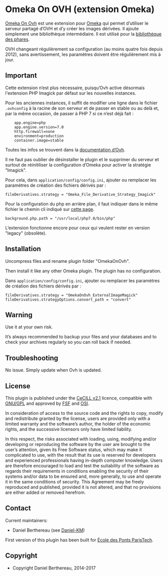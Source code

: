 Omeka On OVH (extension Omeka)
==============================


[Omeka On Ovh] est une extension pour [Omeka] qui permet d’utiliser le serveur
partagé d’OVH et d’y créer les images dérivées. Il ajoute simplement une
bibliothèque intermédiaire. Il est utilisé pour la [bibliothèque des phares].

OVH changeant régulièrement sa configuration (au moins quatre fois depuis 2012),
sans avertissement, les paramètres doivent être régulièrement mis à jour.


Important
---------

Cette extension n’est plus nécessaire, puisqu’Ovh active désormais l'extension
PHP Imagick par défaut sur les nouvelles instances.

Pour les anciennes instances, il suffit de modifier une ligne dans le fichier
`.ovhconfig` à la racine de son serveur et de passer en stable ou au delà et,
par la même occasion, de passer à PHP 7 si ce n’est déjà fait :

```
    app.engine=php
    app.engine.version=7.0
    http.firewall=none
    environment=production
    container.image=stable
```

Toutes les infos se trouvent dans la [documentation d’Ovh].

Il ne faut pas oublier de désinstaller le plugin et le supprimer du serveur et
surtout de réinitiliser la configuration d’Omeka pour activer la stratégie
"Imagick".

Pour cela, dans `application/config/config.ini`, ajouter ou remplacer les
paramètres de création des fichiers dérivés par :

```
fileDerivatives.strategy = "Omeka_File_Derivative_Strategy_Imagick"
```

Pour la configuration du php en arrière plan, il faut indiquer dans le même
fichier le chemin cli indiqué sur [cette page].

```
background.php.path = "/usr/local/php7.0/bin/php"
```

L’extension fonctionne encore pour ceux qui veulent rester en version "legacy"
(obsolète).


Installation
------------

Uncompress files and rename plugin folder "OmekaOnOvh".

Then install it like any other Omeka plugin. The plugin has no configuration.

Dans `application/config/config.ini`, ajouter ou remplacer les paramètres de
création des fichiers dérivés par :

```
fileDerivatives.strategy = "OmekaOnOvh_ExternalImageMagick"
fileDerivatives.strategyOptions.convert_path = "convert"
```


Warning
-------

Use it at your own risk.

It’s always recommended to backup your files and your databases and to check
your archives regularly so you can roll back if needed.


Troubleshooting
---------------

No issue. Simply update when Ovh is updated.


License
-------

This plugin is published under the [CeCILL v2.1] licence, compatible with
[GNU/GPL] and approved by [FSF] and [OSI].

In consideration of access to the source code and the rights to copy, modify and
redistribute granted by the license, users are provided only with a limited
warranty and the software’s author, the holder of the economic rights, and the
successive licensors only have limited liability.

In this respect, the risks associated with loading, using, modifying and/or
developing or reproducing the software by the user are brought to the user’s
attention, given its Free Software status, which may make it complicated to use,
with the result that its use is reserved for developers and experienced
professionals having in-depth computer knowledge. Users are therefore encouraged
to load and test the suitability of the software as regards their requirements
in conditions enabling the security of their systems and/or data to be ensured
and, more generally, to use and operate it in the same conditions of security.
This Agreement may be freely reproduced and published, provided it is not
altered, and that no provisions are either added or removed herefrom.


Contact
-------

Current maintainers:

* Daniel Berthereau (see [Daniel-KM])

First version of this plugin has been built for [École des Ponts ParisTech].


Copyright
---------

* Copyright Daniel Berthereau, 2014-2017


[Omeka On Ovh]: https://github.com/Daniel-KM/OmekaOnOvh
[Omeka]: https://omeka.org "Omeka.org"
[documentation d’Ovh]: https://docs.ovh.com/fr/fr/web/hosting/modifier-lenvironnement-dexecution-de-mon-hebergement-web/
[cette page]: https://gist.github.com/floptwo/8867068
[bibliothèque des phares]: http://bibliothequedesphares.fr
[CeCILL v2.1]: https://www.cecill.info/licences/Licence_CeCILL_V2.1-en.html
[GNU/GPL]: https://www.gnu.org/licenses/gpl-3.0.html
[FSF]: https://www.fsf.org
[OSI]: http://opensource.org
[École des Ponts ParisTech]: http://bibliotheque.enpc.fr
[Daniel-KM]: https://github.com/Daniel-KM "Daniel Berthereau"
